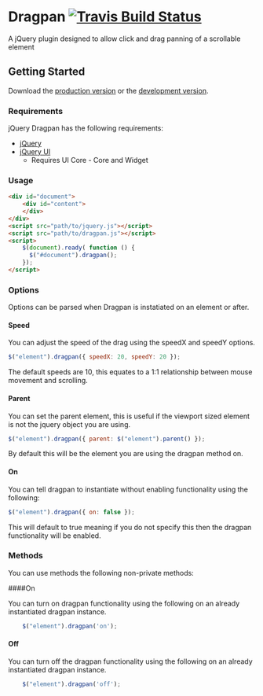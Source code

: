 # Dragpan [![Travis Build Status][build img]][build link]

[build img]: https://travis-ci.org/acodeninja/jquery-dragpan.svg
[build link]: https://travis-ci.org/acodeninja/jquery-dragpan

A jQuery plugin designed to allow click and drag panning of a scrollable element

## Getting Started
Download the [production version][min] or the [development version][max].

[min]: https://raw.github.com/acodeninja/jquery-dragpan/master/dist/dragpan.min.js
[max]: https://raw.github.com/acodeninja/jquery-dragpan/master/dist/dragpan.js

### Requirements

jQuery Dragpan has the following requirements:

* [jQuery](http://jquery.com/download/)
* [jQuery UI](http://jqueryui.com/download/)
  * Requires UI Core - Core and Widget

### Usage

```html
<div id="document">
    <div id="content">
    </div>
</div>
<script src="path/to/jquery.js"></script>
<script src="path/to/dragpan.js"></script>
<script>
    $(document).ready( function () {
      $("#document").dragpan();
    });
</script>
```

### Options

Options can be parsed when Dragpan is instatiated on an element or after.

#### Speed

You can adjust the speed of the drag using the speedX and speedY options.

```javascript
$("element").dragpan({ speedX: 20, speedY: 20 });
```

The default speeds are 10, this equates to a 1:1 relationship between mouse movement and scrolling.

#### Parent

You can set the parent element, this is useful if the viewport sized element is not the jquery object you are using.

```javascript
$("element").dragpan({ parent: $("element").parent() });
```

By default this will be the element you are using the dragpan method on.

#### On

You can tell dragpan to instantiate without enabling functionality using the following:

```javascript
$("element").dragpan({ on: false });
```

This will default to true meaning if you do not specify this then the dragpan functionality will be enabled.

### Methods

You can use methods the following non-private methods:

####On

You can turn on dragpan functionality using the following on an already instantiated dragpan instance.

```javascript
    $("element").dragpan('on');
```

#### Off

You can turn off the dragpan functionality using the following on an already instantiated dragpan instance.

```javascript
    $("element").dragpan('off');
```
